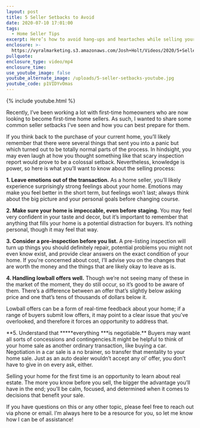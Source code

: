 ```yaml
---
layout: post
title: 5 Seller Setbacks to Avoid
date: 2020-07-10 17:01:00
tags:
  - Home Seller Tips
excerpt: Here’s how to avoid hang-ups and heartaches while selling your home.
enclosure: >-
  https://vyralmarketing.s3.amazonaws.com/Josh+Holt/Videos/2020/5+Seller+Setbacks+to+Avoid.mp4
pullquote:
enclosure_type: video/mp4
enclosure_time:
use_youtube_image: false
youtube_alternate_image: /uploads/5-seller-setbacks-youtube.jpg
youtube_code: p1VIDYvOmas
---
```


{% include youtube.html %}

Recently, I’ve been working a lot with first-time homeowners who are now looking to become first-time home sellers. As such, I wanted to share some common seller setbacks I’ve seen and how you can best prepare for them.&nbsp;

If you think back to the purchase of your current home, you’ll likely remember that there were several things that sent you into a panic but which turned out to be totally normal parts of the process. In hindsight, you may even laugh at how you thought something like that scary inspection report would prove to be a colossal setback. Nevertheless, knowledge is power, so here is what you’ll want to know about the selling process:&nbsp;

**1\. Leave emotions out of the transaction.** As a home seller, you’ll likely experience surprisingly strong feelings about your home. Emotions may make you feel better in the short term, but feelings won’t last; always think about the big picture and your personal goals before changing course.&nbsp;

**2\. Make sure your home is impeccable, even before staging.** You may feel very confident in your taste and decor, but it’s important to remember that anything that fills your home is a potential distraction for buyers. It’s nothing personal, though it may feel that way.&nbsp;

**3\. Consider a pre-inspection before you list.** A pre-listing inspection will turn up things you should definitely repair, potential problems you might not even know exist, and provide clear answers on the exact condition of your home. If you're concerned about cost, I’ll advise you on the changes that are worth the money and the things that are likely okay to leave as is.&nbsp;

**4\. Handling lowball offers well.** Though we’re not seeing many of these in the market of the moment, they do still occur, so it’s good to be aware of them. There’s a difference between an offer that’s slightly below asking price and one that’s tens of thousands of dollars below it.&nbsp;

Lowball offers can be a form of real-time feedback about your home; if a range of buyers submit low offers, it may point to a clear issue that you’ve overlooked, and therefore it forces an opportunity to address that.&nbsp;

**5\. Understand that&nbsp;*****everything&nbsp;***is negotiable.\*\* Buyers may want all sorts of concessions and contingencies.It might be helpful to think of your home sale as another ordinary transaction, like buying a car. Negotiation in a car sale is a no brainer, so transfer that mentality to your home sale. Just as an auto dealer wouldn’t accept any ol’ offer, you don’t have to give in on every ask, either.&nbsp;

Selling your home for the first time is an opportunity to learn about real estate. The more you know before you sell, the bigger the advantage you’ll have in the end; you’ll be calm, focused, and determined when it comes to decisions that benefit your sale.&nbsp;

If you have questions on this or any other topic, please feel free to reach out via phone or email. I’m always here to be a resource for you, so let me know how I can be of assistance\!